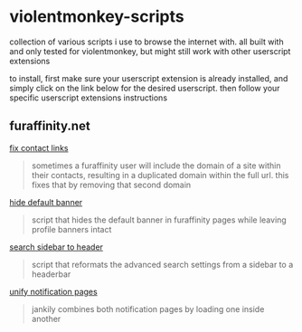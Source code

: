 # violentmonkey-scripts
collection of various scripts i use to browse the internet with. all built with and only tested for violentmonkey, but might still work with other userscript extensions

to install, first make sure your userscript extension is already installed, and simply click on the link below for the desired userscript. then follow your specific userscript extensions instructions

## furaffinity.net

[fix contact links](https://github.com/klazoklazo/violentmonkey-scripts/raw/refs/heads/main/furaffinity-contactfix.user.js)

> sometimes a furaffinity user will include the domain of a site within their contacts, resulting in a duplicated domain within the full url. this fixes that by removing that second domain

[hide default banner](https://github.com/klazoklazo/violentmonkey-scripts/raw/refs/heads/main/furaffinity-hidebanner.user.js)

> script that hides the default banner in furaffinity pages while leaving profile banners intact

[search sidebar to header](https://github.com/klazoklazo/violentmonkey-scripts/raw/refs/heads/main/furaffinity-searchheader.user.js)

> script that reformats the advanced search settings from a sidebar to a headerbar

[unify notification pages](https://github.com/klazoklazo/violentmonkey-scripts/raw/refs/heads/main/furaffinity-unifynotifications.user.js)

> jankily combines both notification pages by loading one inside another

